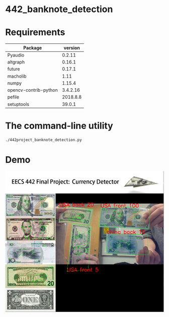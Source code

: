 # 442_banknote_detection
# Requirements

Package | version
-------| -------
Pyaudio | 0.2.11
altgraph | 0.16.1
future | 0.17.1
macholib | 1.11
numpy | 1.15.4
opencv-contrib-python | 3.4.2.16
pefile | 2018.8.8
setuptools | 39.0.1

# The command-line utility

```
./442project_banknote_detection.py
```
# Demo

![alt text](https://github.com/yichenyang96/442_banknote_detection/blob/master/demo_video.png)
